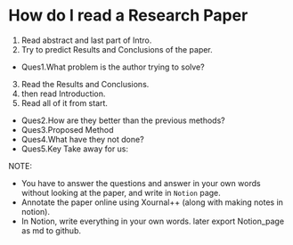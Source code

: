 # How do I read a Research Paper

1. Read abstract and last part of Intro.
2. Try to predict Results and Conclusions of the paper.
  - Ques1.What problem is the author trying to solve?
3. Read the Results and Conclusions. 
4. then read Introduction.
5. Read all of it from start.
  - Ques2.How are they better than the previous methods? 
  - Ques3.Proposed Method 
  - Ques4.What have they not done? 
  - Ques5.Key Take away for us:


NOTE:
- You have to answer the questions and answer in your own words without looking at the paper, and write in `Notion` page.
- Annotate the paper online using Xournal++ (along with making notes in notion).
- In Notion, write everything in your own words. later export Notion_page as md to github.